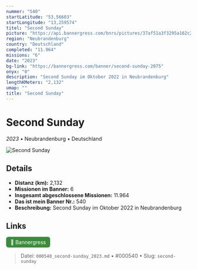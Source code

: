 ```yaml
---
nummer: "540"
startLatitude: "53,56603"
startLongitude: "13,259574"
titel: "Second Sunday"
picture: "https://api.bannergress.com/bnrs/pictures/37af51a3f3295a162c245f325a7e4d61"
region: "Neubrandenburg"
country: "Deutschland"
completed: "11.964"
missions: "6"
date: "2023"
bg-link: "https://bannergress.com/banner/second-sunday-2075"
onyx: "0"
description: "Second Sunday im Oktober 2022 in Neubrandenburg"
lengthKMeters: "2,132"
umap: ""
title: "Second Sunday"
---
```

# Second Sunday

*2023* • Neubrandenburg • Deutschland

![Second Sunday](https://api.bannergress.com/bnrs/pictures/37af51a3f3295a162c245f325a7e4d61)

## Details
- **Distanz (km):** 2,132
- **Missionen im Banner:** 6
- **Insgesamt abgeschlossene Missionen:** 11.964
- **Das ist mein Banner Nr.:** 540
- **Beschreibung:** Second Sunday im Oktober 2022 in Neubrandenburg


## Links
<div style="margin-top: 0.5em;">
<a href="https://bannergress.com/banner/second-sunday-2075" target="_blank" style="display:inline-block;margin-right:8px;padding:6px 12px;background-color:#3c8b3c;color:white;text-decoration:none;border-radius:6px;">🔗 Bannergress</a>

</div>


> Datei: `000540_second-sunday_2023.md` • #000540 • Slug: `second-sunday`
